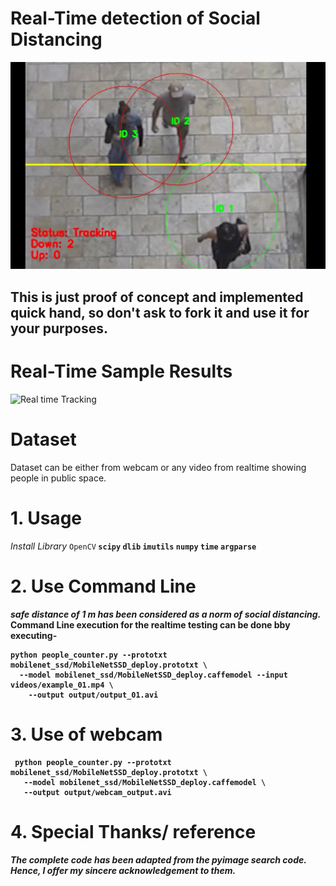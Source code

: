 # Real-Time detection of Social Distancing

![Sample Output](output/image/sample_output.png)

## This is just proof of concept and implemented quick hand, so don't ask to fork it and use it for your purposes.

# Real-Time Sample Results
![Real time Tracking](output/image/output_01.gif)

# Dataset
Dataset can be either from webcam or any video from realtime showing people in public space. 

# 1. Usage
*Install Library*
`OpenCV`<b>
`scipy` <b>
`dlib` <b>
`imutils`<b>
`numpy`<b>
`time`<b>
`argparse`<b>


# 2. Use Command Line

*safe distance of 1 m has been considered as a norm of social distancing.*
Command Line execution for the realtime testing can be done bby executing-
```
python people_counter.py --prototxt mobilenet_ssd/MobileNetSSD_deploy.prototxt \
  --model mobilenet_ssd/MobileNetSSD_deploy.caffemodel --input videos/example_01.mp4 \
    --output output/output_01.avi
```

# 3. Use of webcam

```
 python people_counter.py --prototxt mobilenet_ssd/MobileNetSSD_deploy.prototxt \
   --model mobilenet_ssd/MobileNetSSD_deploy.caffemodel \
   --output output/webcam_output.avi

```

# 4. Special Thanks/ reference

*The complete code has been adapted from the pyimage search code. Hence, I offer my sincere acknowledgement to them.* 